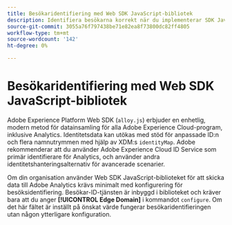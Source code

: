 ```yaml
---
title: Besökaridentifiering med Web SDK JavaScript-bibliotek
description: Identifiera besökarna korrekt när du implementerar SDK JavaScript-biblioteket.
source-git-commit: 3055a76f797438be71e82ea8f73800dc82ff4805
workflow-type: tm+mt
source-wordcount: '142'
ht-degree: 0%

---
```


# Besökaridentifiering med Web SDK JavaScript-bibliotek

Adobe Experience Platform Web SDK (`alloy.js`) erbjuder en enhetlig, modern metod för datainsamling för alla Adobe Experience Cloud-program, inklusive Analytics. Identitetsdata kan utökas med stöd för anpassade ID:n och flera namnutrymmen med hjälp av XDM:s `identityMap`. Adobe rekommenderar att du använder Adobe Experience Cloud ID Service som primär identifierare för Analytics, och använder andra identitetshanteringsalternativ för avancerade scenarier.

Om din organisation använder Web SDK JavaScript-biblioteket för att skicka data till Adobe Analytics krävs minimalt med konfigurering för besöksidentifiering. Besökar-ID-tjänsten är inbyggd i biblioteket och kräver bara att du anger **[!UICONTROL Edge Domain]** i kommandot `configure`. Om det här fältet är inställt på önskat värde fungerar besökaridentifieringen utan någon ytterligare konfiguration.
